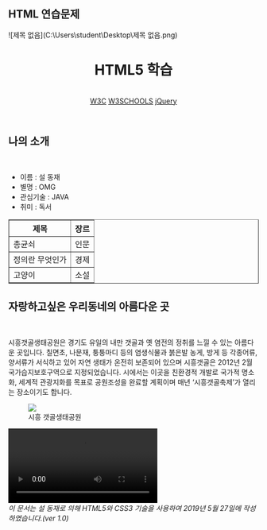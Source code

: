 ## HTML 연습문제

![제목 없음](C:\Users\student\Desktop\제목 없음.png)



<!DOCTYPE html>
<html>
<head>
<meta charset="UTF-8">
<title>Insert title here</title>
</head>
<body>
<header>
<h1>HTML5 학습</h1><br>
<nav><a href="http://www.w3schools.com">W3C</a>
<a href="http://www.w3schools.com">W3SCHOOLS</a>
<a href="http://www.w3schools.com">jQuery</a>
</nav>
</header>

<section>
<article>
<h2>나의 소개</h2><br>
<ul>
<li>이름 : 설 동재</li>
<li>별명 : OMG</li>
<li>관심기술 : JAVA</li>
<li>취미 : 독서</li>
</ul>
</article>
<article>
<table border="1">
<tr><th>제목</th><th>장르</th></tr>
<tr><td>총균쇠</td><td>인문</td></tr>
<tr><td>정의란 무엇인가</td><td>경제</td></tr>
<tr><td>고양이</td><td>소설</td></tr>
</table>
</article>
<article>
<h2>자랑하고싶은 우리동네의 아름다운 곳</h2><br>
<p>시흥갯골생태공원은 경기도 유일의 내만 갯골과 옛 염전의 정취를 느낄 수 있는 아름다운 곳입니다. 
칠면초, 나문재, 퉁퉁마디 등의 염생식물과 붉은발 농게, 방게 등 각종어류, 
양서류가 서식하고 있어 자연 생태가 온전히 보존되어 있으며 시흥갯골은 2012년 2월 국가습지보호구역으로 지정되었습니다. 시에서는 이곳을 친환경적 개발로 국가적 명소화,
세계적 관광지화를 목표로 공원조성을 완료할 계획이며 매년 ‘시흥갯골축제’가 열리는 장소이기도 합니다.</p>
<figure><img src="../images/siheung.png">
<figcaption>시흥 갯골생태공원</figcaption>
</figure>
</article>
</section>
<aside>
   <video src="mediaexam/trailer.mp4" controls>
  </video>  
</aside>
<footer>	
<i>이 문서는 설 동재로 의해 HTML5와 CSS3 기술을 사용하여 2019년 5월 27일에 작성하였습니다.(ver 1.0)</i>
</footer>
</body>
</html>



